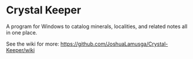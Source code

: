 # Crystal Keeper
A program for Windows to catalog minerals, localities, and related notes all in one place.

See the wiki for more: https://github.com/JoshuaLamusga/Crystal-Keeper/wiki
